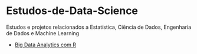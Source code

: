 # Estudos-de-Data-Science
 Estudos e projetos relacionados a Estatística, Ciência de Dados, Engenharia de Dados e Machine Learning

* <a href="https://github.com/pcastr/Estudos-de-Data-Science/tree/main/R">Big Data Analytics com R</a>